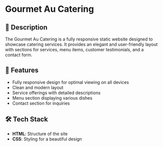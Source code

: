 # Gourmet Au Catering

## 📄 Description
The Gourmet Au Catering is a fully responsive static website designed to showcase catering services. It provides an elegant and user-friendly layout with sections for services, menu items, customer testimonials, and a contact form.

## 🌟 Features
- Fully responsive design for optimal viewing on all devices
- Clean and modern layout
- Service offerings with detailed descriptions
- Menu section displaying various dishes
- Contact section for inquiries

## 🛠️ Tech Stack
- **HTML**: Structure of the site
- **CSS**: Styling for a beautiful design
